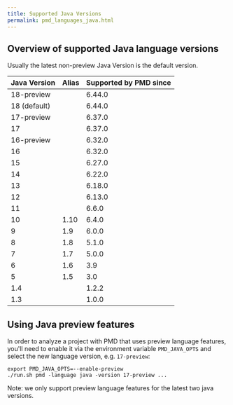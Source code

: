 ```yaml
---
title: Supported Java Versions
permalink: pmd_languages_java.html
---
```


## Overview of supported Java language versions

Usually the latest non-preview Java Version is the default version.

Java Version |Alias | Supported by PMD since |
-------------|------|------------------------|
18-preview   |      | 6.44.0 |
18 (default) |      | 6.44.0 |
17-preview   |      | 6.37.0 |
17           |      | 6.37.0 |
16-preview   |      | 6.32.0 |
16           |      | 6.32.0 |
15           |      | 6.27.0 |
14           |      | 6.22.0 |
13           |      | 6.18.0 |
12           |      | 6.13.0 |
11           |      | 6.6.0 |
10           | 1.10 | 6.4.0 |
9            | 1.9  | 6.0.0 |
8            | 1.8  | 5.1.0 |
7            | 1.7  | 5.0.0 |
6            | 1.6  | 3.9   |
5            | 1.5  | 3.0   |
1.4          |      | 1.2.2 |
1.3          |      | 1.0.0 |

## Using Java preview features

In order to analyze a project with PMD that uses preview language features, you'll need to enable
it via the environment variable `PMD_JAVA_OPTS` and select the new language version, e.g. `17-preview`:

    export PMD_JAVA_OPTS=--enable-preview
    ./run.sh pmd -language java -version 17-preview ...

Note: we only support preview language features for the latest two java versions.
